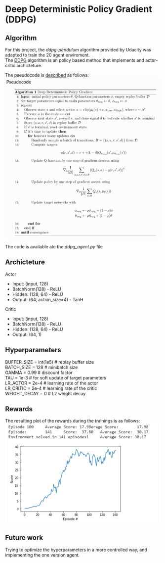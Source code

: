 # Deep Deterministic Policy Gradient (DDPG)
  
## Algorithm
For this project, the _ddpg-pendulum_ algorithm provided by Udacity was adapted to train the 20 agent enviroment.   
The [DDPG](https://spinningup.openai.com/en/latest/algorithms/ddpg.html#id1) algorithm is an policy based method that implements and actor-critic archicteture.  

The pseudocode is [described](https://spinningup.openai.com/en/latest/algorithms/ddpg.html#pseudocode) as follows:  
 ![Pseudocode](/image/pseudocode.png)  
  
The code is available ate the _ddpg_agent.py_ file  
  
## Archicteture
Actor  
 - Input: (input, 128)   
 - BatchNorm(128) - ReLU  
 - Hidden: (128, 64) - ReLU  
 - Output: (64, action_size=4) - TanH  
   
Critic
 - Input: (input, 128) 
 - BatchNorm(128) - ReLU
 - Hidden: (128, 64) - ReLU
 - Output: (64, 1)  
   
 ## Hyperparameters  
BUFFER_SIZE = int(1e5)  # replay buffer size  
BATCH_SIZE = 128        # minibatch size  
GAMMA = 0.99            # discount factor  
TAU = 1e-3              # for soft update of target parameters  
LR_ACTOR = 2e-4         # learning rate of the actor   
LR_CRITIC = 2e-4        # learning rate of the critic  
WEIGHT_DECAY = 0        # L2 weight decay  
  
## Rewards
The resulting plot of the rewards during the trainings is as follows:  
![Pseudocode](/image/results.PNG)

## Future work  
Trying to optimize the hyperparameters in a more controlled way, and implementing the one version agent.

